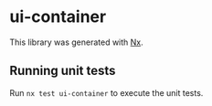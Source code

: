 # ui-container

This library was generated with [Nx](https://nx.dev).

## Running unit tests

Run `nx test ui-container` to execute the unit tests.
